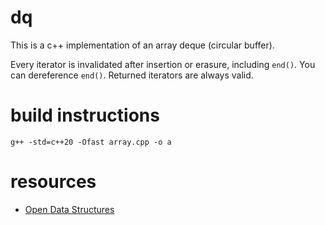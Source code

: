 # dq
This is a c++ implementation of an array deque (circular buffer).

Every iterator is invalidated after insertion or erasure, including `end()`. You can dereference `end()`. Returned iterators are always valid.

# build instructions
    g++ -std=c++20 -Ofast array.cpp -o a

# resources
* [Open Data Structures](https://opendatastructures.org/)
